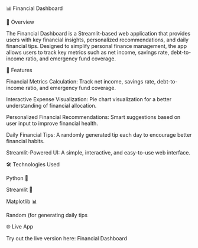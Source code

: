 📊 Financial Dashboard

🌟 Overview

The Financial Dashboard is a Streamlit-based web application that provides users with key financial insights, personalized recommendations, and daily financial tips. Designed to simplify personal finance management, the app allows users to track key metrics such as net income, savings rate, debt-to-income ratio, and emergency fund coverage.

🚀 Features

Financial Metrics Calculation: Track net income, savings rate, debt-to-income ratio, and emergency fund coverage.

Interactive Expense Visualization: Pie chart visualization for a better understanding of financial allocation.

Personalized Financial Recommendations: Smart suggestions based on user input to improve financial health.

Daily Financial Tips: A randomly generated tip each day to encourage better financial habits.

Streamlit-Powered UI: A simple, interactive, and easy-to-use web interface.

🛠️ Technologies Used

Python 🐍

Streamlit 🎈

Matplotlib 📊

Random (for generating daily tips

🌐 Live App

Try out the live version here: Financial Dashboard

